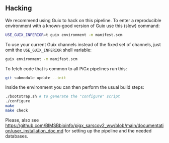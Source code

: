 ## Hacking

We recommend using Guix to hack on this pipeline.  To enter a
reproducible environment with a known-good version of Guix use this
(slow) command:

```sh
USE_GUIX_INFERIOR=t guix environment -m manifest.scm
```

To use your current Guix channels instead of the fixed set of
channels, just omit the `USE_GUIX_INFERIOR` shell variable:

```sh
guix environment -m manifest.scm
```

To fetch code that is common to all PiGx pipelines run this:

```sh
git submodule update --init
```

Inside the environment you can then perform the usual build steps:

```sh
./bootstrap.sh # to generate the "configure" script
./configure
make
make check
```

Please, also see https://github.com/BIMSBbioinfo/pigx_sarscov2_ww/blob/main/documentation/user_installation_doc.md for setting up the pipeline and the needed databases.
